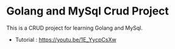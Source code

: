 # Golang and MySql Crud Project
This is a CRUD project for learning Golang and MySql.
 - Tutorial : https://youtu.be/1E_YycpCsXw
